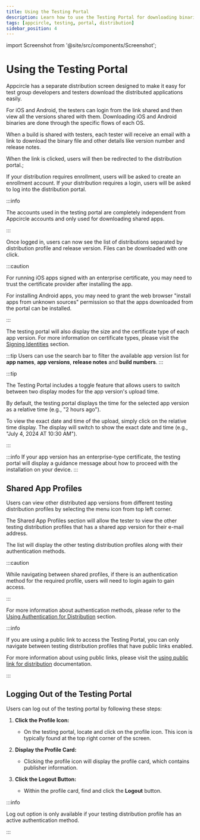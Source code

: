 ```yaml
---
title: Using the Testing Portal
description: Learn how to use the Testing Portal for downloading binaries. Streamline your app testing process with Appcircle.
tags: [appcircle, testing, portal, distribution]
sidebar_position: 4
---
```


import Screenshot from '@site/src/components/Screenshot';

# Using the Testing Portal

Appcircle has a separate distribution screen designed to make it easy for test group developers and testers download the distributed applications easily.

For iOS and Android, the testers can login from the link shared and then view all the versions shared with them. Downloading iOS and Android binaries are done through the specific flows of each OS.

When a build is shared with testers, each tester will receive an email with a link to download the binary file and other details like version number and release notes.

When the link is clicked, users will then be redirected to the distribution portal.;

If your distribution requires enrollment, users will be asked to create an enrollment account. If your distribution requires a login, users will be asked to log into the distribution portal.

:::info

The accounts used in the testing portal are completely independent from Appcircle accounts and only used for downloading shared apps.

:::

<Screenshot url="https://cdn.appcircle.io/docs/assets/10-14-EnrollLogin.jpg" />

Once logged in, users can now see the list of distributions separated by distribution profile and release version. Files can be downloaded with one click.

:::caution

For running iOS apps signed with an enterprise certificate, you may need to trust the certificate provider after installing the app.

For installing Android apps, you may need to grant the web browser "install apps from unknown sources" permission so that the apps downloaded from the portal can be installed.

:::

<Screenshot url="https://cdn.appcircle.io/docs/assets/BE-4071-portal2.png" />

The testing portal will also display the size and the certificate type of each app version. For more information on certificate types, please visit the [Signing Identities](/signing-identities) section.

<Screenshot url="https://cdn.appcircle.io/docs/assets/BE-4071-size.png" />

:::tip
Users can use the search bar to filter the available app version list for **app names**, **app versions**, **release notes** and **build numbers**. 
:::

<Screenshot url="https://cdn.appcircle.io/docs/assets/BE-4071-portal5.png" />

<Screenshot url="https://cdn.appcircle.io/docs/assets/BE-4071-portal.png" />

:::tip

The Testing Portal includes a toggle feature that allows users to switch between two display modes for the app version's upload time. 

By default, the testing portal displays the time for the selected app version as a relative time (e.g., "2 hours ago").

To view the exact date and time of the upload, simply click on the relative time display. The display will switch to show the exact date and time (e.g., "July 4, 2024 AT 10:30 AM").

:::

<Screenshot url="https://cdn.appcircle.io/docs/assets/BE-4071-dates1.png" />

<Screenshot url="https://cdn.appcircle.io/docs/assets/BE-4071-dates2.png" />

:::info
If your app version has an enterprise-type certificate, the testing portal will display a guidance message about how to proceed with the installation on your device. 
:::

<Screenshot url="https://cdn.appcircle.io/docs/assets/BE-4071-enterprise.png" />

## Shared App Profiles

Users can view other distributed app versions from different testing distribution profiles by selecting the menu icon from top left corner.

<Screenshot url="https://cdn.appcircle.io/docs/assets/BE-4071-portal4.png" />

The Shared App Profiles section will allow the tester to view the other testing distribution profiles that has a shared app version for their e-mail address. 

<Screenshot url="https://cdn.appcircle.io/docs/assets/BE-4071-portal3.png" />

The list will display the other testing distribution profiles along with their authentication methods.

:::caution

While navigating between shared profiles, if there is an authentication method for the required profile, users will need to login again to gain access.

:::

For more information about authentication methods, please refer to the [Using Authentication for Distribution](/distribute/create-or-select-a-distribution-profile#using-authentication-for-distribution) section.

:::info

If you are using a public link to access the Testing Portal, you can only navigate between testing distribution profiles that have public links enabled.

For more information about using public links, please visit the [using public link for distribution](/distribute/create-or-select-a-distribution-profile#using-public-link-for-distribution) documentation.

:::

## Logging Out of the Testing Portal

Users can log out of the testing portal by following these steps:

1. **Click the Profile Icon:**
    - On the testing portal, locate and click on the profile icon. This icon is typically found at the top right corner of the screen.

2. **Display the Profile Card:**
    - Clicking the profile icon will display the profile card, which contains publisher information.

3. **Click the Logout Button:**
    - Within the profile card, find and click the **Logout** button.

<Screenshot url="https://cdn.appcircle.io/docs/assets/BE-4071-logout.png" />

:::info

Log out option is only available if your testing distribution profile has an active authentication method.

:::
